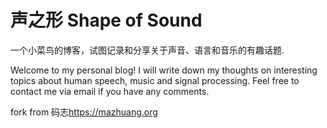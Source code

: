 # 声之形 Shape of Sound

一个小菜鸟的博客，试图记录和分享关于声音、语言和音乐的有趣话题. 

Welcome to my personal blog! I will write down my thoughts on interesting topics about human speech, music and signal processing. Feel free to contact me via email if you have any comments. 

fork from 码志<https://mazhuang.org>



